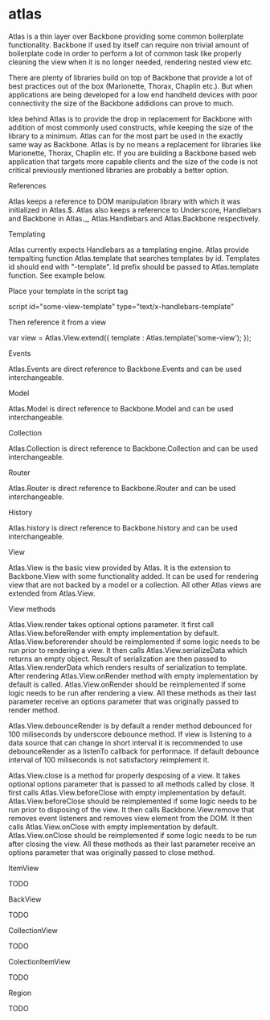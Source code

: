 atlas
=====

Atlas is a thin layer over Backbone providing some common boilerplate functionality. Backbone if used by itself can require non trivial amount of boilerplate code in order to perform a lot of common task like properly cleaning the view when it is no longer needed, rendering nested view etc.

There are plenty of libraries build on top of Backbone that provide a lot of best practices out of the box (Marionette, Thorax, Chaplin etc.). But when applications are being developed for a low end handheld devices with poor connectivity the size of the Backbone addidions can prove to much.

Idea behind Atlas is to provide the drop in replacement for Backbone with addition of most commonly used constructs, while keeping the size of the library to a minimum. Atlas can for the most part be used in the exactly same way as Backbone. Atlas is by no means a replacement for libraries like Marionette, Thorax, Chaplin etc. If you are building a Backbone based web application that targets more capable clients and the size of the code is not critical previously mentioned libraries are probably a better option.

References

Atlas keeps a reference to DOM manipulation library with which it was initialized in Atlas.$. Atlas also keeps a reference to Underscore, Handlebars and Backbone in Atlas._, Atlas.Handlebars and Atlas.Backbone respectively.

Templating

Atlas currently expects Handlebars as a templating engine. Atlas provide tempalting function Atlas.template that searches templates by id. Templates id should end with "-template". Id prefix should be passed to Atlas.template function. See example below.

Place your template in the script tag

script id="some-view-template" type="text/x-handlebars-template"

Then reference it from a view

var view = Atlas.View.extend({
  template : Atlas.template('some-view');
});

Events

Atlas.Events are direct reference to Backbone.Events and can be used interchangeable.

Model

Atlas.Model is direct reference to Backbone.Model and can be used interchangeable.

Collection

Atlas.Collection is direct reference to Backbone.Collection and can be used interchangeable.

Router

Atlas.Router is direct reference to Backbone.Router and can be used interchangeable.

History

Atlas.history is direct reference to Backbone.history and can be used interchangeable.

View

Atlas.View is the basic view provided by Atlas. It is the extension to Backbone.View with some functionality added. It can be used for rendering view that are not backed by a model or a collection. All other Atlas views are extended from Atlas.View.

View methods

Atlas.View.render takes optional options parameter. It first call Atlas.View.beforeRender with empty implementation by default. Atlas.View.beforerender should be reimplemented if some logic needs to be run prior to rendering a view. It then calls Atlas.View.serializeData which returns an empty object. Result of serialization are then passed to Atlas.View.renderData which renders results of serialization to template. After rendering Atlas.View.onRender method with empty implementation by default is called. Atlas.View.onRender should be reimplemented if some logic needs to be run after rendering a view. All these methods as their last parameter receive an options parameter that was originally passed to render method.

Atlas.View.debounceRender is by default a render method debounced for 100 miliseconds by underscore debounce method. If view is listening to a data source that can change in short interval it is recommended to use debounceRender as a listenTo callback for performace. If default debounce interval of 100 miliseconds is not satisfactory reimplement it.

Atlas.View.close is a method for properly desposing of a view. It takes optional options parameter that is passed to all methods called by close. It first calls Atlas.View.beforeClose with empty implementation by default. Atlas.View.beforeClose should be reimplemented if some logic needs to be run prior to disposing of the view. It then calls Backbone.View.remove that removes event listeners and removes view element from the DOM. It then calls Atlas.View.onClose with empty implementation by default. Atlas.View.onClose should be reimplemented if some logic needs to be run after closing the view. All these methods as their last parameter receive an options parameter that was originally passed to close method.

ItemView

TODO

BackView

TODO

CollectionView

TODO

ColectionItemView

TODO

Region

TODO